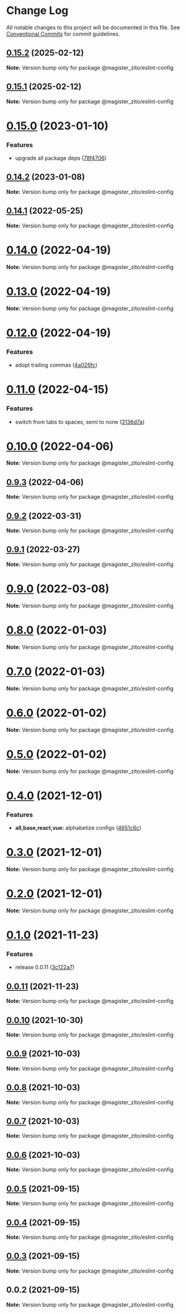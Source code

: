 # Change Log

All notable changes to this project will be documented in this file.
See [Conventional Commits](https://conventionalcommits.org) for commit guidelines.

## [0.15.2](https://github.com/exbotanical/eslint-config/compare/v0.15.0...v0.15.2) (2025-02-12)

**Note:** Version bump only for package @magister_zito/eslint-config

## [0.15.1](https://github.com/MatthewZito/eslint-config/compare/v0.15.0...v0.15.1) (2025-02-12)

**Note:** Version bump only for package @magister_zito/eslint-config

# [0.15.0](https://github.com/MatthewZito/eslint-config/compare/v0.14.2...v0.15.0) (2023-01-10)

### Features

- upgrade all package deps ([78f4706](https://github.com/MatthewZito/eslint-config/commit/78f47061a451cecee75436bc916ebce7a6f11b94))

## [0.14.2](https://github.com/MatthewZito/eslint-config/compare/v0.14.1...v0.14.2) (2023-01-08)

**Note:** Version bump only for package @magister_zito/eslint-config

## [0.14.1](https://github.com/exbotanical/eslint-config/compare/v0.14.0...v0.14.1) (2022-05-25)

**Note:** Version bump only for package @magister_zito/eslint-config

# [0.14.0](https://github.com/exbotanical/eslint-config/compare/v0.13.0...v0.14.0) (2022-04-19)

**Note:** Version bump only for package @magister_zito/eslint-config

# [0.13.0](https://github.com/exbotanical/eslint-config/compare/v0.12.0...v0.13.0) (2022-04-19)

**Note:** Version bump only for package @magister_zito/eslint-config

# [0.12.0](https://github.com/exbotanical/eslint-config/compare/v0.11.0...v0.12.0) (2022-04-19)

### Features

- adopt trailing commas ([4a026fc](https://github.com/exbotanical/eslint-config/commit/4a026fcb0b101d3fba232fb008bef64b472a307c))

# [0.11.0](https://github.com/exbotanical/eslint-config/compare/v0.10.0...v0.11.0) (2022-04-15)

### Features

- switch from tabs to spaces, semi to none ([3136d7a](https://github.com/exbotanical/eslint-config/commit/3136d7aec8c9e4acf72f3518ae7f5cb789a240c1))

# [0.10.0](https://github.com/exbotanical/eslint-config/compare/v0.9.3...v0.10.0) (2022-04-06)

**Note:** Version bump only for package @magister_zito/eslint-config

## [0.9.3](https://github.com/exbotanical/eslint-config/compare/v0.9.2...v0.9.3) (2022-04-06)

**Note:** Version bump only for package @magister_zito/eslint-config

## [0.9.2](https://github.com/exbotanical/eslint-config/compare/v0.9.1...v0.9.2) (2022-03-31)

**Note:** Version bump only for package @magister_zito/eslint-config

## [0.9.1](https://github.com/exbotanical/eslint-config/compare/v0.9.0...v0.9.1) (2022-03-27)

**Note:** Version bump only for package @magister_zito/eslint-config

# [0.9.0](https://github.com/exbotanical/eslint-config/compare/v0.8.0...v0.9.0) (2022-03-08)

**Note:** Version bump only for package @magister_zito/eslint-config

# [0.8.0](https://github.com/exbotanical/eslint-config/compare/v0.7.0...v0.8.0) (2022-01-03)

**Note:** Version bump only for package @magister_zito/eslint-config

# [0.7.0](https://github.com/exbotanical/eslint-config/compare/v0.6.0...v0.7.0) (2022-01-03)

**Note:** Version bump only for package @magister_zito/eslint-config

# [0.6.0](https://github.com/exbotanical/eslint-config/compare/v0.5.0...v0.6.0) (2022-01-02)

**Note:** Version bump only for package @magister_zito/eslint-config

# [0.5.0](https://github.com/exbotanical/eslint-config/compare/v0.4.0...v0.5.0) (2022-01-02)

**Note:** Version bump only for package @magister_zito/eslint-config

# [0.4.0](https://github.com/exbotanical/eslint-config/compare/v0.3.0...v0.4.0) (2021-12-01)

### Features

- **all,base,react,vue:** alphabetize configs ([4651c6c](https://github.com/exbotanical/eslint-config/commit/4651c6c7b01d5bf3ea5bff83ed0374ec432f6ca5))

# [0.3.0](https://github.com/exbotanical/eslint-config/compare/v0.2.0...v0.3.0) (2021-12-01)

**Note:** Version bump only for package @magister_zito/eslint-config

# [0.2.0](https://github.com/exbotanical/eslint-config/compare/v0.1.0...v0.2.0) (2021-12-01)

**Note:** Version bump only for package @magister_zito/eslint-config

# [0.1.0](https://github.com/exbotanical/eslint-config/compare/v0.0.11...v0.1.0) (2021-11-23)

### Features

- release 0.0.11 ([3c122a7](https://github.com/exbotanical/eslint-config/commit/3c122a71aae24b77cfa97bffe5333d29f239d546))

## [0.0.11](https://github.com/exbotanical/eslint-config/compare/v0.0.10...v0.0.11) (2021-11-23)

**Note:** Version bump only for package @magister_zito/eslint-config

## [0.0.10](https://github.com/exbotanical/eslint-config/compare/v0.0.9...v0.0.10) (2021-10-30)

**Note:** Version bump only for package @magister_zito/eslint-config

## [0.0.9](https://github.com/exbotanical/eslint-config/compare/v0.0.8...v0.0.9) (2021-10-03)

**Note:** Version bump only for package @magister_zito/eslint-config

## [0.0.8](https://github.com/exbotanical/eslint-config/compare/v0.0.7...v0.0.8) (2021-10-03)

**Note:** Version bump only for package @magister_zito/eslint-config

## [0.0.7](https://github.com/exbotanical/eslint-config/compare/v0.0.6...v0.0.7) (2021-10-03)

**Note:** Version bump only for package @magister_zito/eslint-config

## [0.0.6](https://github.com/exbotanical/eslint-config/compare/v0.0.5...v0.0.6) (2021-10-03)

**Note:** Version bump only for package @magister_zito/eslint-config

## [0.0.5](https://github.com/exbotanical/eslint-config/compare/v0.0.4...v0.0.5) (2021-09-15)

**Note:** Version bump only for package @magister_zito/eslint-config

## [0.0.4](https://github.com/exbotanical/eslint-config/compare/v0.0.3...v0.0.4) (2021-09-15)

**Note:** Version bump only for package @magister_zito/eslint-config

## [0.0.3](https://github.com/exbotanical/eslint-config/compare/v0.0.2...v0.0.3) (2021-09-15)

**Note:** Version bump only for package @magister_zito/eslint-config

## 0.0.2 (2021-09-15)

**Note:** Version bump only for package @magister_zito/eslint-config
